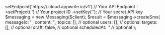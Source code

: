 <?php

use Appwrite\Client;
use Appwrite\Services\Messaging;

$client = (new Client())
    ->setEndpoint('https://<REGION>.cloud.appwrite.io/v1') // Your API Endpoint
    ->setProject('<YOUR_PROJECT_ID>') // Your project ID
    ->setKey('<YOUR_API_KEY>'); // Your secret API key

$messaging = new Messaging($client);

$result = $messaging->createSms(
    messageId: '<MESSAGE_ID>',
    content: '<CONTENT>',
    topics: [], // optional
    users: [], // optional
    targets: [], // optional
    draft: false, // optional
    scheduledAt: '' // optional
);